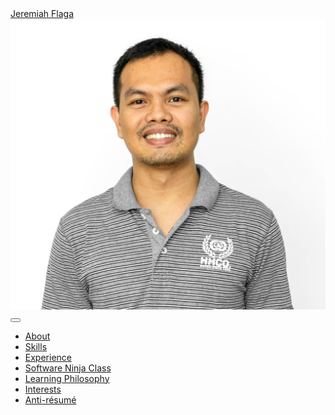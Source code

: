 <nav class="navbar navbar-expand-lg navbar-dark bg-primary fixed-top" id="sideNav">
    <a class="navbar-brand js-scroll-trigger" href="#page-top">
        <span class="d-block d-lg-none">Jeremiah Flaga</span>
        <span class="d-none d-lg-block"><img class="img-fluid img-profile rounded-circle mx-auto mb-2" src="../images/Jboy2019-Arcanys.jpg" alt="" /></span>
    </a>
    <button class="navbar-toggler" type="button" data-toggle="collapse" data-target="#navbarSupportedContent" aria-controls="navbarSupportedContent" aria-expanded="false" aria-label="Toggle navigation"><span class="navbar-toggler-icon"></span></button>
    <div class="collapse navbar-collapse" id="navbarSupportedContent">
        <ul class="navbar-nav">
            <li class="nav-item"><a class="nav-link js-scroll-trigger" href="#about">About</a></li>
            <li class="nav-item"><a class="nav-link js-scroll-trigger" href="#skills">Skills</a></li>
            <li class="nav-item"><a class="nav-link js-scroll-trigger" href="#experience">Experience</a></li>
            <li class="nav-item"><a class="nav-link js-scroll-trigger" href="#software-ninja-class">Software Ninja Class</a></li>
            <li class="nav-item"><a class="nav-link js-scroll-trigger" href="#learning-philosophy">Learning Philosophy</a></li>
            <li class="nav-item"><a class="nav-link js-scroll-trigger" href="#interests">Interests</a></li>
            <!-- <li class="nav-item"><a class="nav-link js-scroll-trigger" href="#education">Education</a></li> -->
            <!-- <li class="nav-item"><a class="nav-link js-scroll-trigger" href="#awards">Awards</a></li> -->
            <li class="nav-item">
                <a href="#go-to-anti-resume">
                    <a class="nav-link js-scroll-trigger" href="/resume/anti-resume">Anti-résumé <i class="fas fa-arrow-circle-right"></i></a>
                </a>
            </li>
        </ul>
    </div>
</nav>